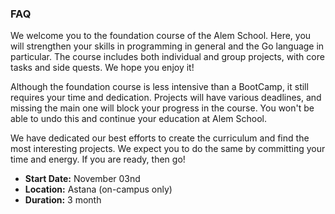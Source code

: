 ### FAQ

We welcome you to the foundation course of the Alem School. Here, you will strengthen your skills in programming in general and the Go language in particular. The course includes both individual and group projects, with core tasks and side quests. We hope you enjoy it!

Although the foundation course is less intensive than a BootCamp, it still requires your time and dedication. Projects will have various deadlines, and missing the main one will block your progress in the course. You won't be able to undo this and continue your education at Alem School.

We have dedicated our best efforts to create the curriculum and find the most interesting projects. We expect you to do the same by committing your time and energy. If you are ready, then go!

- **Start Date:** November 03nd
- **Location:** Astana (on-campus only)
- **Duration:** 3 month



